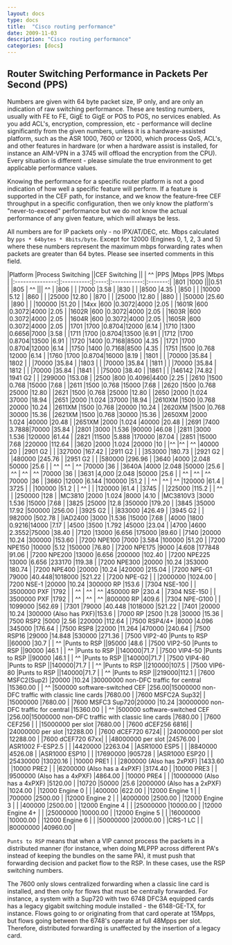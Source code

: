 ```yaml
---
layout: docs
type: docs
title:  "Cisco routing performance"
date: 2009-11-03
description: "Cisco routing performance"
categories: [docs]
---
```

## Router Switching Performance in Packets Per Second (PPS)
Numbers are given with 64 byte packet size, IP only, and are only an indication of raw switching performance.
These are testing numbers, usually with FE to FE, GigE to GigE or POS to POS, no services enabled. As you add ACL's,
encryption, compression, etc - performance will decline significantly from the given numbers, unless it is a hardware-assisted
platform, such as the ASR 1000, 7600 or 12000, which process QoS, ACL's, and other features in hardware (or when a hardware
assist is installed, for instance an AIM-VPN in a 3745 will offload the encryption from the CPU).
Every situation is different - please simulate the true environment to get applicable performance
values. 

Knowing the performance for a specific router platform is not a good indication of how well a specific feature will
perform. If a feature is supported in the CEF path, for instance, and we know the feature-free CEF throughput in a
specific configuration, then we only know the platform's "never-to-exceed" performance but we do not know the
actual performance of any given feature, which will always be less. 

All numbers are for IP packets only - no IPX/AT/DEC, etc.
Mbps calculated by ``pps * 64bytes * 8bits/byte``.
Except for 12000 (Engines 0, 1, 2, 3 and 5) where these numbers represent the maximum mbps forwarding rates when packets are greater than 64 bytes.
Please see inserted comments in this field.



|Platform         |Process Switching ||CEF Switching         ||
| ^^              |PPS         |Mbps  |PPS          |Mbps     |
|:---------------:|:----------:|:----:|:-----------:|:-------:|
|801              |1000                           |||0.51     |
|805              | ^^                            ||| ^^      |
|806              |            |      |7000         |3.58     |
|830              |            |      |8500         |4.35     |
|850              |            |      |10000        |5.12     |
|860              |            |      |25000        |12.80    |
|870              |            |      |25000        |12.80    |
|880              |            |      |50000        |25.60    |
|890              |            |      |100000       |51.20    |
|14xx             |600         |0.3072|4000         |2.05     |
|1601R            |600         |0.3072|4000         |2.05     |
|1602R            |600         |0.3072|4000         |2.05     |
|1603R            |600         |0.3072|4000         |2.05     |
|1604R            |600         |0.3072|4000         |2.05     |
|1605R            |600         |0.3072|4000         |2.05     |
|1701             |1700        |0.8704|12000        |6.14     |
|1710             |1300        |0.6656|7000         |3.58     |
|1711             |1700        |0.8704|13500        |6.91     |
|1712             |1700        |0.8704|13500        |6.91     |
|1720             |1400        |0.7168|8500         |4.35     |
|1721             |1700        |0.8704|12000        |6.14     |
|1750             |1400        |0.7168|8500         |4.35     |
|1751             |1500        |0.768 |12000        |6.14     |
|1760             |1700        |0.8704|16000        |8.19     |
|1801             |            |      |70000        |35.84    |
|1802             |            |      |70000        |35.84    |
|1803             |            |      |70000        |35.84    |
|1811             |            |      |70000        |35.84    |
|1812             |            |      |70000        |35.84    |
|1841             |            |      |75000        |38.40    |
|1861             |            |      |146142       |74.82    |
|1941 G2          |            |      |299000       |153.08   |
|2500             |800         |0.4096|4400         |2.25     |
|2610             |1500        |0.768 |15000        |7.68     |
|2611             |1500        |0.768 |15000        |7.68     |
|2620             |1500        |0.768 |25000        |12.80    |
|2621             |1500        |0.768 |25000        |12.80    |
|2650             |2000        |1.024 |37000        |18.94    |
|2651             |2000        |1.024 |37000        |18.94    |
|2610XM           |1500        |0.768 |20000        |10.24    |
|2611XM           |1500        |0.768 |20000        |10.24    |
|2620XM           |1500        |0.768 |30000        |15.36    |
|2621XM           |1500        |0.768 |30000        |15.36    |
|2650XM           |2000        |1.024 |40000        |20.48    |
|2651XM           |2000        |1.024 |40000        |20.48    |
|2691             |7400        |3.7888|70000        |35.84    |
|2801             |3000        |1.536 |90000        |46.08    |
|2811             |3000        |1.536 |120000       |61.44    |
|2821             |11500       |5.888 |170000       |87.04    |
|2851             |15000       |7.68  |220000       |112.64   |
|3620             |2000        |1.024 |20000        |10       |
|^^               |^^          | ^^   |40000        |20       |
|2901 G2          |            |      |327000       |167.42   |
|2911 G2          |            |      |353000       |180.73   |
|2921 G2          |            |      |480000       |245.76   |
|2951 G2          |            |      |580000       |296.96   |
|3640             |4000        |2.048 |50000        |25.6     |
| ^^              | ^^         | ^^   |70000        |36       |
|3640A            |4000        |2.048 |50000        |25.6     |
| ^^              | ^^         | ^^   |70000        |36       |
|3631             |4,000       |2.048 |50000        |25.6     |
| ^^              | ^^         | ^^   |70000        |36       |
|3660             |12000       |6.144 |100000       |51.2     |
| ^^              | ^^         | ^^   |120000       |61.4     |
|3725             |            |      |100000       |51.2     |
| ^^              |            |      |120000       |61.4     |
|3745             |            |      |225000       |115.2    |
| ^^              |            |      |250000       |128      |
|MC3810           |2000        |1.024 |8000         |4.10     |
|MC3810V3         |3000        |1.536 |15000        |7.68     |
|3825             |25000       |12.8  |350000       |179.20   |
|3845             |35000       |17.92 |500000       |256.00   |
|3925 G2          |            |      |833000       |426.49   |
|3945 G2          |            |      |982000       |502.78   |
|IAD2400          |3000        |1.536 |15000        |7.68     |
|4000             |1800        |0.9216|14000        |7.17     |
|4500             |3500        |1.792 |45000        |23.04    |
|4700             |4600        |2.3552|75000        |38.40    |
|7120             |13000       |6.656 |175000       |89.60    |
|7140             |20000       |10.24 |300000       |153.60   |
|7200 NPE100      |7000        |3.584 |100000       |51.20    |
|7200 NPE150      |10000       |5.12  |150000       |76.80    |
|7200 NPE175      |9000        |4.608 |177848       |91.06    |
|7200 NPE200      |13000       |6.656 |200000       |102.40   |
|7200 NPE225      |13000       |6.656 |233170       |119.38   |
|7200 NPE300      |20000       |10.24 |353000       |180.74   |
|7200 NPE400      |20000       |10.24 |420000       |215.04   |
|7200 NPE-G1      |79000       |40.448|1018000      |521.22   |
|7200 NPE-G2      |            |      |2000000      |1024.00  |
|7200 NSE-1       |20000       |10.24 |300000 RP    |153.6    |
|7304 NSE-100     |            |      |3500000 PXF  |1792     |
| ^^              | ^^         | ^^   |450000 RP    |230.4    |
|7304 NSE-150     |            |      |3500000 PXF  |1792     |
| ^^              | ^^         | ^^   |800000 RP    |409.6    |
|7304 NPE-G100    |            |      |1099000      |562.69   |
|7301             |79000                        |40.448                                                   |1018000              |521.22 |
|7401             |20000                        |10.24                                                    |300000 (Also has PXF)|153.6  |
|7000 RP          |2500                         |1.28                                                     |30000                |15.36  |
|7500 RSP2        |5000                         |2.56                                                     |220000               |112.64 |
|7500 RSP4/4+     |8000                         |4.096                                                    |345000               |176.64 |
|7500 RSP8        |22000                        |11.264                                                   |470000               |240.64 |
|7500 RSP16       |29000                        |14.848                                                   |530000               |271.36 |
|7500 VIP2-40     |Punts to RSP                ||60000 |30.7  |
| ^^              |Punts to RSP                ||95000 |48.6  |
|7500 VIP2-50     |Punts to RSP                ||90000 |46.1  |
| ^^              |Punts to RSP                ||140000|71.7  |
|7500 VIP4-50     |Punts to RSP                ||90000 |46.1  |
| ^^              |Punts to RSP                ||140000|71.7  |
|7500 VIP4-80     |Punts to RSP                ||140000|71.7  |
| ^^              |Punts to RSP                ||210000|107.5 |
|7500 VIP6-80     |Punts to RSP                ||140000|71.7  |
| ^^              |Punts to RSP                ||219000|112.1 |
|7600 MSFC2(Sup2) |20000                        |10.24 |30000000 non-DFC traffic for central              |15360.00 |
| ^^              |500000 software-switched CEF |256.00|15000000 non-DFC traffic with classic line cards  |7680.00  |
|7600 MSFC2A Sup32|                             |      |15000000                                          |7680.00  |
|7600 MSFC3 Sup720|20000                        |10.24 |30000000 non-DFC traffic for central              |15360.00 |
| ^^              |500000 software-switched CEF |256.00|15000000 non-DFC traffic with classic line cards  |7680.00  |
|7600 CEF256      |                             |      |15000000 per slot                                 |7680.00  |
|7600 dCEF256 6816|                             |      |24000000 per slot                                 |12288.00 |
|7600 dCEF720 6724|                             |      |24000000 per slot                                 |12288.00 |
|7600 dCEF720 67xx|                             |      |48000000 per slot                                 |24576.00 |
|ASR1002 F-ESP2.5 |                             |      |4420000                                           |2263.04  |
|ASR1000 ESP5     |                             |      |8840000                                           |4526.08  |
|ASR1000 ESP10    |                             |      |17690000                                          |905728   |
|ASR1000 ESP20    |                             |      |25430000                                          |13020.16 |
|10000 PRE1       |                             |      |2800000 (Also has 2xPXF)                          |1433.60  |
|10000 PRE2       |                             |      |6200000 (Also has a 4xPXF)                        |3174.40  |
|10000 PRE3       |                             |      |9500000 (Also has a 4xPXF)                        |4864.00  |
|10000 PRE4       |                             |      |10000000 (Also has a 4xPXF)                       |5120.00  |
|10720            |50000                        |25.6  |2000000 (Also has a 2xPXF)                        |1024.00  |
|12000 Engine 0   |                             |      |400000                                            |622.00   |
|12000 Engine 1   |                             |      |700000                                            |2500.00  |
|12000 Engine 2   |                             |      |4000000                                           |2500.00  |
|12000 Engine 3   |                             |      |400000                                            |2500.00  |
|12000 Engine 4   |                             |      |25000000                                          |10000.00 |
|12000 Engine 4+  |                             |      |25000000                                          |10000.00 |
|12000 Engine 5   |                             |      |16000000                                          |10000.00 |
|12000 Engine 6   |                             |      |50000000                                          |20000.00 |
|CRS-1 LC         |                             |      |80000000                                          |40960.00 |

``Punts to RSP`` means that when a VIP cannot process the packets in a distributed manner
(for instance, when doing MLPPP across different PA's instead of keeping the bundles on the same PA),
it must push that forwarding decision and packet flow to the RSP.
In these cases, use the RSP switching numbers.

The 7600 only slows centralized forwarding when a classic line card is installed, and then only for flows that must be centrally forwarded.
For instance, a system with a Sup720 with two 6748 DFC3A equipped cards has a legacy gigabit switching module installed - the 6148-GE-TX, for instance.
Flows going to or originating from that card operate at 15Mpps, but flows going between the 6748's operate at full 48Mpps per slot.
Therefore, distributed forwarding is unaffected by the insertion of a legacy card. 